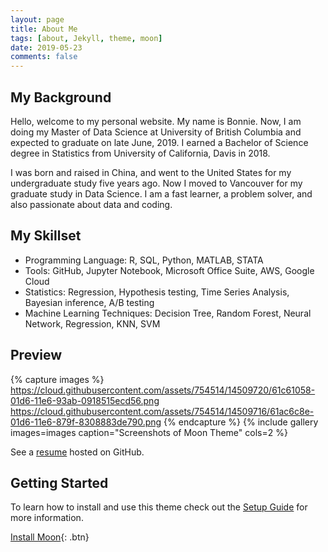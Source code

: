```yaml
---
layout: page
title: About Me
tags: [about, Jekyll, theme, moon]
date: 2019-05-23
comments: false
---
```


## My Background
  Hello, welcome to my personal website. My name is Bonnie. Now, I am doing my Master of Data Science at University of British Columbia and expected to graduate on late June, 2019. I earned a Bachelor of Science degree in Statistics from University of California, Davis in 2018.

  I was born and raised in China, and went to the United States for my undergraduate study five years ago. Now I moved to Vancouver for my graduate study in Data Science. I am a fast learner, a problem solver, and also passionate about data and coding.

## My Skillset
  - Programming Language: R, SQL, Python, MATLAB, STATA
  - Tools: GitHub, Jupyter Notebook, Microsoft Office Suite, AWS, Google Cloud
  - Statistics: Regression, Hypothesis testing, Time Series Analysis, Bayesian inference, A/B testing
  - Machine Learning Techniques: Decision Tree, Random Forest, Neural Network, Regression, KNN, SVM

## Preview

{% capture images %}
    https://cloud.githubusercontent.com/assets/754514/14509720/61c61058-01d6-11e6-93ab-0918515ecd56.png
    https://cloud.githubusercontent.com/assets/754514/14509716/61ac6c8e-01d6-11e6-879f-8308883de790.png
{% endcapture %}
{% include gallery images=images caption="Screenshots of Moon Theme" cols=2 %}

See a [resume]('assets/img/updated_resume_zixin.pdf') hosted on GitHub.

## Getting Started

To learn how to install and use this theme check out the [Setup Guide](http://taylantatli.me/Moon/moon-theme/) for more information.

[Install Moon](https://github.com/TaylanTatli/Moon){: .btn}
